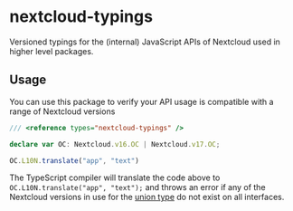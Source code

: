 # nextcloud-typings

Versioned typings for the (internal) JavaScript APIs of Nextcloud used in higher level packages.

## Usage

You can use this package to verify your API usage is compatible with a range of Nextcloud versions

```ts
/// <reference types="nextcloud-typings" />

declare var OC: Nextcloud.v16.OC | Nextcloud.v17.OC;

OC.L10N.translate("app", "text")
```

The TypeScript compiler will translate the code above to `OC.L10N.translate("app", "text");` and throws an error if any of the Nextcloud versions in use for the [union type](https://www.typescriptlang.org/docs/handbook/advanced-types.html#union-types) do not exist on all interfaces.
